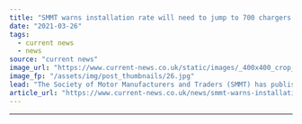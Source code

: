 ```yaml
---
title: "SMMT warns installation rate will need to jump to 700 chargers daily in EV uptake blueprint"
date: "2021-03-26"
tags: 
  - current news
  - news
source: "current news"
image_url: "https://www.current-news.co.uk/static/images/_400x400_crop_center-center/SMMT-Electrified-2021-Westminster-Bridge-crop-image-SMMT.jpg"
image_fp: "/assets/img/post_thumbnails/26.jpg"
lead: "​The Society of Motor Manufacturers and Traders (SMMT) has published a blueprint for what it described as an “electric revolution” for private retail vehicles."
article_url: "https://www.current-news.co.uk/news/smmt-warns-installation-rate-will-need-to-jump-to-700-chargers-daily-in-ev-uptake-blueprint?utm_source=rss-feeds&utm_medium=rss&utm_campaign=rss"
---
```


---
